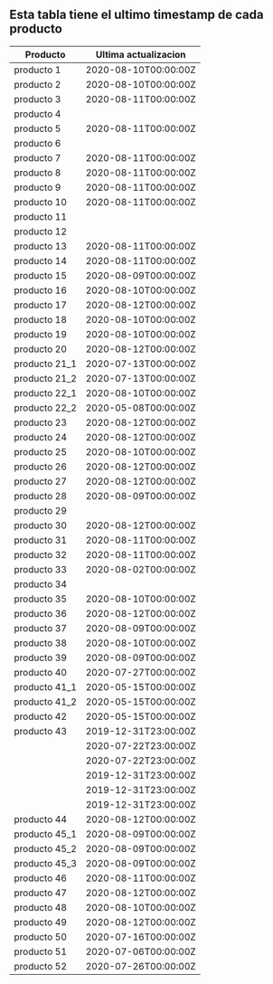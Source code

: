 ## Esta tabla tiene el ultimo timestamp de cada producto
|Producto|Ultima actualizacion |
|------ |------ |
|producto 1|2020-08-10T00:00:00Z|
|producto 2|2020-08-10T00:00:00Z|
|producto 3|2020-08-11T00:00:00Z|
|producto 4|
|producto 5|2020-08-11T00:00:00Z|
|producto 6|
|producto 7|2020-08-11T00:00:00Z|
|producto 8|2020-08-11T00:00:00Z|
|producto 9|2020-08-11T00:00:00Z|
|producto 10|2020-08-11T00:00:00Z|
|producto 11|
|producto 12|
|producto 13|2020-08-11T00:00:00Z|
|producto 14|2020-08-11T00:00:00Z|
|producto 15|2020-08-09T00:00:00Z|
|producto 16|2020-08-10T00:00:00Z|
|producto 17|2020-08-12T00:00:00Z|
|producto 18|2020-08-10T00:00:00Z|
|producto 19|2020-08-10T00:00:00Z|
|producto 20|2020-08-12T00:00:00Z|
|producto 21_1|2020-07-13T00:00:00Z|
|producto 21_2|2020-07-13T00:00:00Z|
|producto 22_1|2020-08-10T00:00:00Z|
|producto 22_2|2020-05-08T00:00:00Z|
|producto 23|2020-08-12T00:00:00Z|
|producto 24|2020-08-12T00:00:00Z|
|producto 25|2020-08-10T00:00:00Z|
|producto 26|2020-08-12T00:00:00Z|
|producto 27|2020-08-12T00:00:00Z|
|producto 28|2020-08-09T00:00:00Z|
|producto 29|
|producto 30|2020-08-12T00:00:00Z|
|producto 31|2020-08-11T00:00:00Z|
|producto 32|2020-08-11T00:00:00Z|
|producto 33|2020-08-02T00:00:00Z|
|producto 34|
|producto 35|2020-08-10T00:00:00Z|
|producto 36|2020-08-12T00:00:00Z|
|producto 37|2020-08-09T00:00:00Z|
|producto 38|2020-08-10T00:00:00Z|
|producto 39|2020-08-09T00:00:00Z|
|producto 40|2020-07-27T00:00:00Z|
|producto 41_1|2020-05-15T00:00:00Z|
|producto 41_2|2020-05-15T00:00:00Z|
|producto 42|2020-05-15T00:00:00Z|
|producto 43|2019-12-31T23:00:00Z|
| |2020-07-22T23:00:00Z|
| |2020-07-22T23:00:00Z|
| |2019-12-31T23:00:00Z|
| |2019-12-31T23:00:00Z|
| |2019-12-31T23:00:00Z|
|producto 44|2020-08-12T00:00:00Z|
|producto 45_1|2020-08-09T00:00:00Z|
|producto 45_2|2020-08-09T00:00:00Z|
|producto 45_3|2020-08-09T00:00:00Z|
|producto 46|2020-08-11T00:00:00Z|
|producto 47|2020-08-12T00:00:00Z|
|producto 48|2020-08-10T00:00:00Z|
|producto 49|2020-08-12T00:00:00Z|
|producto 50|2020-07-16T00:00:00Z|
|producto 51|2020-07-06T00:00:00Z|
|producto 52|2020-07-26T00:00:00Z|
